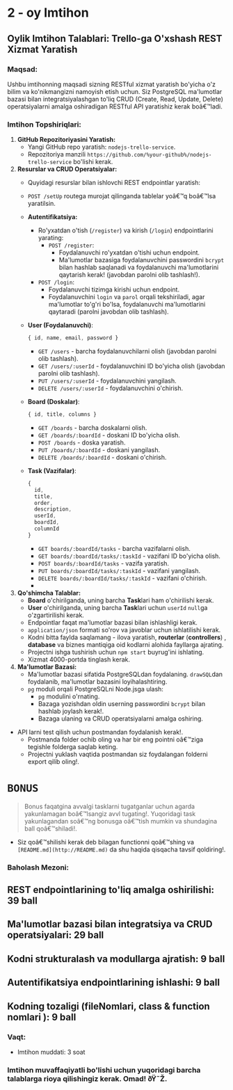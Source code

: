 # 2 - oy Imtihon

## Oylik Imtihon Talablari: Trello-ga O'xshash REST Xizmat Yaratish

### Maqsad:

Ushbu imtihonning maqsadi sizning RESTful xizmat yaratish bo'yicha o'z bilim va ko'nikmangizni namoyish etish uchun. Siz PostgreSQL ma'lumotlar bazasi bilan integratsiyalashgan to'liq CRUD (Create, Read, Update, Delete) operatsiyalarni amalga oshiradigan RESTful API yaratishiz kerak boâ€™ladi.

### Imtihon Topshiriqlari:

1. **GitHub Repozitoriyasini Yaratish:**
    - Yangi GitHub repo yaratish: `nodejs-trello-service`.
    - Repozitoriya manzili `https://github.com/%your-github%/nodejs-trello-service` bo'lishi kerak.
2. **Resurslar va CRUD Operatsiyalar:**
    - Quyidagi resurslar bilan ishlovchi REST endpointlar yaratish:
    - `POST /setUp`  routega murojat qilinganda tablelar yoâ€™q boâ€™lsa yaratilsin.
    - **Autentifikatsiya:**
        - Ro'yxatdan o'tish (`/register`) va kirish (`/login`) endpointlarini yarating:
            - `POST /register`:
                - Foydalanuvchi ro'yxatdan o'tishi uchun endpoint.
                - Ma'lumotlar bazasiga foydalanuvchini passwordini `bcrypt` bilan hashlab  saqlanadi va foydalanuvchi ma'lumotlarini qaytarish kerak! (javobdan parolni olib tashlash!).
        - `POST /login`:
            - Foydalanuvchi tizimga kirishi uchun endpoint.
            - Foydalanuvchini `login` va `parol` orqali tekshiriladi, agar ma'lumotlar to'g'ri bo'lsa, foydalanuvchi ma'lumotlarini qaytaradi (parolni javobdan olib tashlash).
    - **User (Foydalanuvchi)**:
        
        ```jsx
        { id, name, email, password }
        
        ```
        
        - `GET /users` - barcha foydalanuvchilarni olish (javobdan parolni olib tashlash).
        - `GET /users/:userId` - foydalanuvchini ID bo'yicha olish (javobdan parolni olib tashlash).
        - `PUT /users/:userId` - foydalanuvchini yangilash.
        - `DELETE /users/:userId` - foydalanuvchini o'chirish.
    - **Board (Doskalar)**:
        
        ```jsx
        { id, title, columns }
        ```
        
        - `GET /boards` - barcha doskalarni olish.
        - `GET /boards/:boardId` - doskani ID bo'yicha olish.
        - `POST /boards` - doska yaratish.
        - `PUT /boards/:boardId` - doskani yangilash.
        - `DELETE /boards/:boardId` - doskani o'chirish.
    - **Task (Vazifalar)**:
        
        ```jsx
        {
          id,
          title,
          order,
          description,
          userId, 
          boardId,
          columnId
        }
        ```
        
        - `GET boards/:boardId/tasks` - barcha vazifalarni olish.
        - `GET boards/:boardId/tasks/:taskId` - vazifani ID bo'yicha olish.
        - `POST boards/:boardId/tasks` - vazifa yaratish.
        - `PUT boards/:boardId/tasks/:taskId` - vazifani yangilash.
        - `DELETE boards/:boardId/tasks/:taskId` - vazifani o'chirish.
        - 
3. **Qo'shimcha Talablar:**
    - **Board** o'chirilganda, uning barcha **Task**lari ham o'chirilishi kerak.
    - **User** o'chirilganda, uning barcha **Task**lari uchun `userId` `null`ga o'zgartirilishi kerak.
    - Endpointlar faqat   ma'lumotlar bazasi bilan ishlashligi kerak.
    - `application/json` formati so'rov va javoblar uchun ishlatilishi kerak.
    - Kodni bitta faylda saqlamang - ilova yaratish, **routerlar** (**controllers**) , **database** va  biznes mantiqiga oid kodlarni alohida fayllarga ajrating.
    - Projectni ishga  tushirish uchun `npm start` buyrug'ini ishlating.
    - Xizmat 4000-portda tinglash kerak.
4. **Ma'lumotlar Bazasi:**
    - Ma'lumotlar bazasi sifatida PostgreSQLdan foydalaning. `drawSQL`dan foydalanib, ma'lumotlar bazasini loyihalashtiring.
    - `pg` moduli orqali PostgreSQLni Node.jsga ulash:
        - `pg` modulini o'rnating.
        - Bazaga yozishdan oldin userning passwordini `bcrypt` bilan hashlab joylash kerak!.
        - Bazaga ulaning va CRUD operatsiyalarni amalga oshiring.
- API larni test qilish uchun postmandan foydalanish kerak!.
    - Postmanda folder ochib oling va har bir eng pointni oâ€™ziga tegishle folderga saqlab keting.
    - Projectni yuklash vaqtida postmandan siz foydalangan folderni export qilib oling!.


# `BONUS`

> Bonus faqatgina avvalgi tasklarni tugatganlar uchun agarda yakunlamagan boâ€™lsangiz avvl tugating!. Yuqoridagi task yakunlagandan soâ€™ng bonusga oâ€™tish mumkin va shundagina ball qoâ€™shiladi!.
> 

- Siz qoâ€™shilishi kerak deb bilagan functionni qoâ€™shing va `[README.md](http://README.md)` da shu haqida qisqacha tavsif qoldiring!.


### Baholash Mezoni:

## REST endpointlarining to'liq amalga oshirilishi: 39 ball

## Ma'lumotlar bazasi bilan integratsiya va CRUD operatsiyalari: 29 ball

## Kodni strukturalash va modullarga ajratish: 9 ball

## Autentifikatsiya endpointlarining ishlashi: 9 ball

## Kodning tozaligi (fileNomlari, class & function nomlari ): 9 ball

### Vaqt:

- Imtihon muddati: 3 soat

### Imtihon muvaffaqiyatli bo'lishi uchun yuqoridagi barcha talablarga rioya qilishingiz kerak. Omad! ðŸ˜Ž.